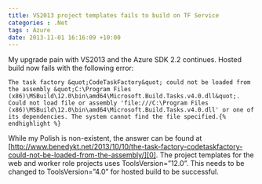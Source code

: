 ```yaml
---
title: VS2013 project templates fails to build on TF Service
categories : .Net
tags : Azure
date: 2013-11-01 16:16:09 +10:00
---
```


My upgrade pain with VS2013 and the Azure SDK 2.2 continues. Hosted build now fails with the following error:

    The task factory &quot;CodeTaskFactory&quot; could not be loaded from the assembly &quot;C:\Program Files (x86)\MSBuild\12.0\bin\amd64\Microsoft.Build.Tasks.v4.0.dll&quot;. Could not load file or assembly 'file:///C:\Program Files (x86)\MSBuild\12.0\bin\amd64\Microsoft.Build.Tasks.v4.0.dll' or one of its dependencies. The system cannot find the file specified.{% endhighlight %}

While my Polish is non-existent, the answer can be found at [http://www.benedykt.net/2013/10/10/the-task-factory-codetaskfactory-could-not-be-loaded-from-the-assembly/][0]. The project templates for the web and worker role projects uses ToolsVersion=”12.0”. This needs to be changed to ToolsVersion=”4.0” for hosted build to be successful.

[0]: http://www.benedykt.net/2013/10/10/the-task-factory-codetaskfactory-could-not-be-loaded-from-the-assembly/
